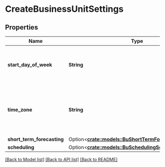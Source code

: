 # CreateBusinessUnitSettings

## Properties

Name | Type | Description | Notes
------------ | ------------- | ------------- | -------------
**start_day_of_week** | **String** | The start day of week for this business unit | 
**time_zone** | **String** | The time zone for this business unit, using the Olsen tz database format | 
**short_term_forecasting** | Option<[**crate::models::BuShortTermForecastingSettings**](BuShortTermForecastingSettings.md)> |  | [optional]
**scheduling** | Option<[**crate::models::BuSchedulingSettings**](BuSchedulingSettings.md)> |  | [optional]

[[Back to Model list]](../README.md#documentation-for-models) [[Back to API list]](../README.md#documentation-for-api-endpoints) [[Back to README]](../README.md)


